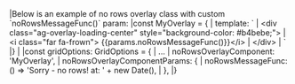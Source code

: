 <framework-specific-section frameworks="vue">
|Below is an example of no rows overlay class with custom `noRowsMessageFunc()` param:
</framework-specific-section>

<framework-specific-section frameworks="vue">
<snippet transform={false}>
|const MyOverlay = {
|    template: `
|        &lt;div class="ag-overlay-loading-center" style="background-color: #b4bebe;">
|            &lt;i class="far fa-frown"> {{params.noRowsMessageFunc()}}&lt;/i>
|        &lt;/div>
|    `
|}
|
|const gridOptions: GridOptions = {
|  ...
|  noRowsOverlayComponent: 'MyOverlay',
|  noRowsOverlayComponentParams: {
|    noRowsMessageFunc: () => 'Sorry - no rows! at: ' + new Date(),
|  },
|}
</snippet>
</framework-specific-section>